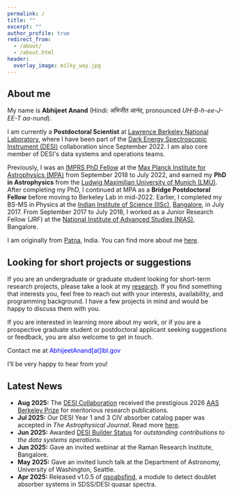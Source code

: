 ```yaml
---
permalink: /
title: ""
excerpt: ""
author_profile: true
redirect_from:
  - /about/
  - /about.html
header:
  overlay_image: milky_way.jpg
---
```

<!--
<figure style="width: 350px" class="align-right">
  <img src="/images/DrummondFieldingPhoto.JPG" alt="">
  <figcaption>It's me!</figcaption>
</figure>  -->

## About me

My name is **Abhijeet Anand** (Hindi: अभिजीत आनंद, pronounced *UH-B-h-ee-J-EE-T aa-nund*).  

I am currently a **Postdoctoral Scientist** at [Lawrence Berkeley National Laboratory](https://en.wikipedia.org/wiki/Lawrence_Berkeley_National_Laboratory), where I have been part of the [Dark Energy Spectroscopic Instrument (DESI)](https://www.desi.lbl.gov/) collaboration since September 2022. I am also core member of DESI's data systems and operations teams.

Previously, I was an [IMPRS PhD Fellow](https://www.imprs-astro.mpg.de/content/student-class-2018-2021.html) at the [Max Planck Institute for Astrophysics (MPA)](https://www.mpa-garching.mpg.de/) from September 2018 to July 2022, and earned my **PhD in Astrophysics** from the [Ludwig Maximilian University of Munich (LMU)](https://en.wikipedia.org/wiki/Ludwig_Maximilian_University_of_Munich). After completing my PhD, I continued at MPA as a **Bridge Postdoctoral Fellow** before moving to Berkeley Lab in mid-2022. Earlier, I completed my BS-MS in Physics at the [Indian Institute of Science (IISc)](https://en.wikipedia.org/wiki/Indian_Institute_of_Science), [Bangalore](https://en.wikipedia.org/wiki/Bangalore), in July 2017. From September 2017 to July 2018, I worked as a Junior Research Fellow (JRF) at the [National Institute of Advanced Studies (NIAS)](https://en.wikipedia.org/wiki/National_Institute_of_Advanced_Studies), Bangalore.  

I am originally from [Patna](https://en.wikipedia.org/wiki/Patna), India. You can find more about me [here](/pages/detailabout).


## Looking for short projects or suggestions

If you are an undergraduate or graduate student looking for short-term research projects, please take a look at my [research](/research). If you find something that interests you, feel free to reach out with your interests, availability, and programming background. I have a few projects in mind and would be happy to discuss them with you.  

If you are interested in learning more about my work, or if you are a prospective graduate student or postdoctoral applicant seeking suggestions or feedback, you are also welcome to get in touch.  

Contact me at <span style="color:blue">AbhijeetAnand[at]lbl.gov</span>  

I’ll be very happy to hear from you!

## Latest News

- **Aug 2025:** The [DESI Collaboration](https://www.desi.lbl.gov/) received the prestigious 2026 [AAS Berkeley Prize](https://aas.org/press/desi-collaboration-receive-2026-berkeley-prize) for meritorious research publications.  
- **Jul 2025:** Our DESI Year 1 and 3 CIV absorber catalog paper was accepted in *The Astrophysical Journal*. Read more [here](https://arxiv.org/abs/2504.20299).  
- **Jun 2025:** Awarded [DESI Builder Status](https://www.desi.lbl.gov/collaboration/desi-builders/) for *outstanding contributions to the data systems operations*.  
- **Jun 2025:** Gave an invited webinar at the Raman Research Institute, Bangalore.  
- **May 2025:** Gave an invited lunch talk at the Department of Astronomy, University of Washington, Seattle.  
- **Apr 2025:** Released v1.0.5 of [qsoabsfind](https://github.com/abhi0395/qsoabsfind), a module to detect doublet absorber systems in SDSS/DESI quasar spectra.  
